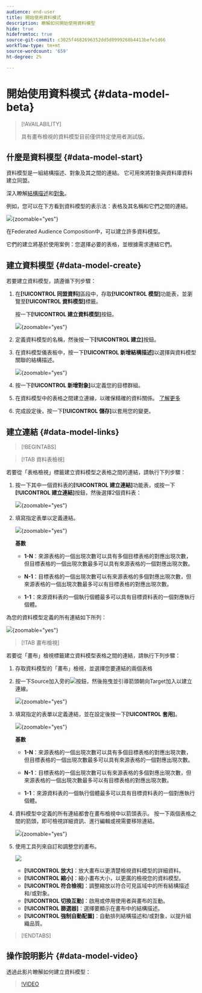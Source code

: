 ```yaml
---
audience: end-user
title: 開始使用資料模式
description: 瞭解如何開始使用資料模型
hide: true
hidefromtoc: true
source-git-commit: c3025f4682696352dd5d0999268b4413befe1d66
workflow-type: tm+mt
source-wordcount: '659'
ht-degree: 2%

---
```


# 開始使用資料模式 {#data-model-beta}

>[!AVAILABILITY]
>
>具有畫布檢視的資料模型目前僅供特定使用者測試版。

## 什麼是資料模型 {#data-model-start}

資料模型是一組結構描述、對象及其之間的連結。 它可用來將對象與資料庫資料建立同盟。

深入瞭解[結構描述](../customer/schemas.md#schema-start)和[對象](../start/audiences.md)。

例如，您可以在下方看到資料模型的表示法：表格及其名稱和它們之間的連結。

![](assets/datamodel.png){zoomable="yes"}

在Federated Audience Composition中，可以建立許多資料模型。

它們的建立將基於使用案例：您選擇必要的表格，並根據需求連結它們。

## 建立資料模型 {#data-model-create}

若要建立資料模型，請遵循下列步驟：

1. 在&#x200B;**[!UICONTROL 同盟資料]**&#x200B;區段中，存取&#x200B;**[!UICONTROL 模型]**&#x200B;功能表，並瀏覽至&#x200B;**[!UICONTROL 資料模型]**&#x200B;標籤。

   按一下&#x200B;**[!UICONTROL 建立資料模型]**&#x200B;按鈕。

   ![](assets/datamodel_create.png){zoomable="yes"}

1. 定義資料模型的名稱，然後按一下&#x200B;**[!UICONTROL 建立]**&#x200B;按鈕。

1. 在資料模型儀表板中，按一下&#x200B;**[!UICONTROL 新增結構描述]**&#x200B;以選擇與資料模型關聯的結構描述。

   ![](assets/datamodel_schemas.png){zoomable="yes"}

1. 按一下&#x200B;**[!UICONTROL 新增對象]**&#x200B;以定義您的目標群組。

1. 在資料模型中的表格之間建立連線，以確保精確的資料關係。 [了解更多](#data-model-links)

1. 完成設定後，按一下&#x200B;**[!UICONTROL 儲存]**&#x200B;以套用您的變更。

## 建立連結 {#data-model-links}

>[!BEGINTABS]

>[!TAB 資料表檢視]

若要從「表格檢視」標籤建立資料模型之表格之間的連結，請執行下列步驟：

1. 按一下其中一個資料表的&#x200B;**[!UICONTROL 建立連結]**&#x200B;功能表，或按一下&#x200B;**[!UICONTROL 建立連結]**&#x200B;按鈕，然後選擇2個資料表：

   ![](assets/datamodel_createlinks.png){zoomable="yes"}

1. 填寫指定表單以定義連結。

   ![](assets/datamodel_link.png){zoomable="yes"}

   **基數**

   * **1-N**：來源表格的一個出現次數可以具有多個目標表格的對應出現次數，但目標表格的一個出現次數最多可以具有來源表格的一個對應出現次數。

   * **N-1**：目標表格的一個出現次數可以有來源表格的多個對應出現次數，但來源表格的一個出現次數最多可以有目標表格的對應出現次數。

   * **1-1**：來源資料表的一個執行個體最多可以具有目標資料表的一個對應執行個體。

為您的資料模型定義的所有連結如下所列：

![](assets/datamodel_alllinks.png){zoomable="yes"}

>[!TAB 畫布檢視]

若要從「畫布」檢視標籤建立資料模型表格之間的連結，請執行下列步驟：

1. 存取資料模型的「畫布」檢視，並選擇您要連結的兩個表格

1. 按一下Source加入旁的![](assets/do-not-localize/Smock_AddCircle_18_N.svg)按鈕，然後拖曳並引導箭頭朝向Target加入以建立連線。

   ![](assets/datamodel.gif){zoomable="yes"}

1. 填寫指定的表單以定義連結，並在設定後按一下&#x200B;**[!UICONTROL 套用]**。

   ![](assets/datamodel-canvas-1.png){zoomable="yes"}

   **基數**

   * **1-N**：來源表格的一個出現次數可以具有多個目標表格的對應出現次數，但目標表格的一個出現次數最多可以具有來源表格的一個對應出現次數。

   * **N-1**：目標表格的一個出現次數可以有來源表格的多個對應出現次數，但來源表格的一個出現次數最多可以有目標表格的對應出現次數。

   * **1-1**：來源資料表的一個執行個體最多可以具有目標資料表的一個對應執行個體。

1. 資料模型中定義的所有連結都會在畫布檢視中以箭頭表示。 按一下兩個表格之間的箭頭，即可檢視詳細資訊、進行編輯或視需要移除連結。

   ![](assets/datamodel-canvas-2.png){zoomable="yes"}

1. 使用工具列來自訂和調整您的畫布。

   ![](assets/datamodel-canvas-3.png)

   * **[!UICONTROL 放大]**：放大畫布以更清楚檢視資料模型的詳細資料。
   * **[!UICONTROL 縮小]**：縮小畫布大小，以更廣的檢視您的資料模型。
   * **[!UICONTROL 符合檢視]**：調整縮放以符合可見區域中的所有結構描述和/或對象。
   * **[!UICONTROL 切換互動]**：啟用或停用使用者與畫布的互動。
   * **[!UICONTROL 篩選器]**：選擇要顯示在畫布中的結構描述。
   * **[!UICONTROL 強制自動配置]**：自動排列結構描述和/或對象，以提升組織品質。

>[!ENDTABS]

## 操作說明影片 {#data-model-video}

透過此影片瞭解如何建立資料模型：

>[!VIDEO](https://video.tv.adobe.com/v/3432020)
